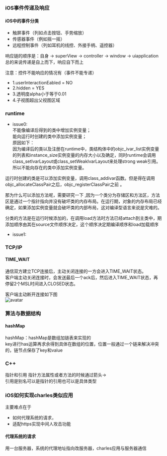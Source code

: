 ### iOS事件传递及响应
#### iOS中的事件分类
* 触屏事件（列如点击按钮、手势缩放）
* 传感器事件（例如摇一摇）
* 远程控制事件（列如耳机的线控、外接手柄、遥控器）

响应链的顺序是：自身 -> superView -> controller -> window -> uiapplication   
总的来说传递是自上而下，响应自下而上

注意：控件不能响应的情况有（事件不能专递）   

* 1.userInteractionEabled = NO
* 2.hidden = YES
* 3.透明度alpha小于等于0.01
* 4.子视图超出父视图区域


### runtime
* issue0:  
不能像编译后得到的类中增加实例变量；  
能向运行时创建的类中添加实例变量；    
原因如下：  
因为编译后的类以及注册在runtime中，类结构体中的objc_ivar_list实例变量的列表和instance_size实例变量的内存大小以及确定，同时runtime会调用class_setIvarLayout或class_setWeakIvarLayout来处理strong weak引用。所以不能向存在的类中添加实例变量。  

运行时创建的类是可以添加实例变量，调用class_addivar函数。但是得在调用objc_allocateClassPair之后，objc_registerClassPair之前 。


  
那为什么可以添加方法呢，需要研究一下 ,因为一个类分为存储区和方法区，方法区是通过一个指针指向并没有破坏类的内存布局。在运行期，对象的内存布局已经确定，如果添加实例变量就会破坏类的内部布局，这对编译型语言来说是灾难的。

分类的方法是在运行时候添加的，在调用load方法时方法已经attach到主类中，期添加顺序由其在source文件顺序决定，这个顺序决定期编译顺序和load加载顺序


* issue1:


### TCP/IP
#### TIME_WAIT
通信双方建立TCP连接后，主动关闭连接的一方会进入TIME_WAIT状态。  
客户端主动关闭连接时，会发送最后一个ack后，然后进入TIME_WAIT状态，再停留2个MSL时间进入CLOSED状态。 

客户端主动断开连接如下图   
![avatar](http://dl.iteye.com/upload/attachment/0077/3159/734c7efd-3d62-3946-a234-acdddff3b507.jpg)

### 算法与数据结构
#### hashMap
hashMap：hashMap是数组加链表来实现的  
key进行has运算再求余得到具体在数组的位置，位置一般通过一个链来解决冲突的，链节点保存了key和value

### C++  
指针和引用
指针方法属性或者方法的时候通过箭头->  
引用是别名可以是指针的引用也可以是具体类型

### iOS如何实现charles类似应用
主要难点在于

* 如何代理系统的请求，
* 适配https实现中间人攻击功能

#### 代理系统的请求
用一台服务器，系统的代理地址指向改服务器，charles应用与服务器通信

